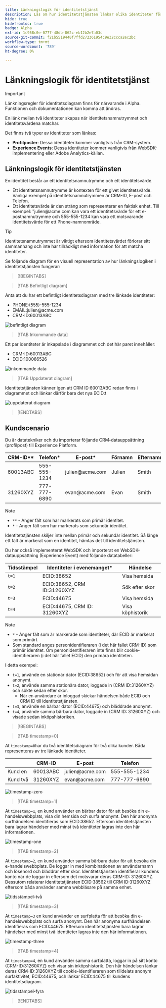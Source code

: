 ```yaml
---
title: Länkningslogik för identitetstjänst
description: Läs om hur identitetstjänsten länkar olika identiteter för att skapa en heltäckande bild av en kund.
hide: true
hidefromtoc: true
badge: Alpha
exl-id: 1c958c0e-0777-48db-862c-eb12b2e7a03c
source-git-commit: f21b5519440f7ffd272361954c9e32ccca2ec2bc
workflow-type: tm+mt
source-wordcount: '789'
ht-degree: 0%

---
```


# Länkningslogik för identitetstjänst

>[!IMPORTANT]
>
>Länkningsregler för identitetsdiagram finns för närvarande i Alpha. Funktionen och dokumentationen kan komma att ändras.

En länk mellan två identiteter skapas när identitetsnamnutrymmet och identitetsvärdena matchar.

Det finns två typer av identiteter som länkas:

* **Profilposter**: Dessa identiteter kommer vanligtvis från CRM-system.
* **Experience Events**: Dessa identiteter kommer vanligtvis från WebSDK-implementering eller Adobe Analytics-källan.

## Länkningslogik för identitetstjänsten

En identitet består av ett identitetsnamnutrymme och ett identitetsvärde.

* Ett identitetsnamnutrymme är kontexten för ett givet identitetsvärde. Vanliga exempel på identitetsnamnutrymmen är CRM-ID, E-post och Telefon.
* Ett identitetsvärde är den sträng som representerar en faktisk enhet. Till exempel: &quot;julien<span>@acme.com kan vara ett identitetsvärde för ett e-postnamnutrymme och 555-555-1234 kan vara ett motsvarande identitetsvärde för ett Phone-namnområde.

>[!TIP]
>
>Identitetsnamnutrymmet är viktigt eftersom identitetsvärdet förlorar sitt sammanhang och inte har tillräckligt med information för att matcha identiteter.

Se följande diagram för en visuell representation av hur länkningslogiken i identitetstjänsten fungerar:

>[!BEGINTABS]

>[!TAB Befintligt diagram]

Anta att du har ett befintligt identitetsdiagram med tre länkade identiteter:

* PHONE:(555)-555-1234
* EMAIL:julien<span>@acme.com
* CRM-ID:60013ABC

![befintligt diagram](../images/identity-settings/existing-graph.png)

>[!TAB Inkommande data]

Ett par identiteter är inkapslade i diagrammet och det här paret innehåller:

* CRM-ID:60013ABC
* ECID:100066526

![inkommande data](../images/identity-settings/incoming-data.png)

>[!TAB Uppdaterat diagram]

Identitetstjänsten känner igen att CRM ID:60013ABC redan finns i diagrammet och länkar därför bara det nya ECID:t

![uppdaterat diagram](../images/identity-settings/updated-graph.png)

>[!ENDTABS]

## Kundscenario

Du är datatekniker och du importerar följande CRM-datauppsättning (profilpost) till Experience Platform.

| CRM-ID** | Telefon* | E-post* | Förnamn | Efternamn |
| --- | --- | --- | --- | --- |
| 60013ABC | 555-555-1234 | julien<span>@acme.com | Julien | Smith |
| 31260XYZ | 777-777-6890 | evan<span>@acme.com | Evan | Smith |

>[!NOTE]
>
>* `**` - Anger fält som har markerats som primär identitet.
>* `*` - Anger fält som har markerats som sekundär identitet.
>
>Identitetstjänsten skiljer inte mellan primär och sekundär identitet. Så länge ett fält är markerat som en identitet, hämtas det till identitetstjänsten.

Du har också implementerat WebSDK och importerat en WebSDK-datauppsättning (Experience Event) med följande datatabeller:

| Tidsstämpel | Identiteter i evenemanget* | Händelse |
| --- | --- | --- |
| `t=1` | ECID:38652 | Visa hemsida |
| `t=2` | ECID:38652, CRM ID:31260XYZ | Sök efter skor |
| `t=3` | ECID:44675 | Visa hemsida |
| `t=4` | ECID:44675, CRM ID: 31260XYZ | Visa köphistorik |

>[!NOTE]
>
>* `*` - Anger fält som är markerade som identiteter, där ECID är markerat som primärt.
>* Som standard anges personidentifieraren (i det här fallet CRM-ID) som primär identitet. Om personidentifieraren inte finns blir cookie-identifieraren (i det här fallet ECID) den primära identiteten.

I detta exempel:

* `t=1`, använde en stationär dator (ECID:38652) och för att visa hemsidan anonymt.
* `t=2`, använde samma stationära dator, loggade in (CRM ID:31260XYZ) och sökte sedan efter skor.
   * När en användare är inloggad skickar händelsen både ECID och CRM ID till identitetstjänsten.
* `t=3`, använde en bärbar dator (ECID:44675) och bläddrade anonymt.
* `t=4`, använde samma bärbara dator, loggade in (CRM ID: 31260XYZ) och visade sedan inköpshistoriken.


>[!BEGINTABS]

>[!TAB timestamp=0]

At `timestamp=0`har du två identitetsdiagram för två olika kunder. Båda representeras av tre länkade identiteter.

| | CRM-ID | E-post | Telefon |
| --- | --- | --- | --- |
| Kund en | 60013ABC | julien<span>@acme.com | 555-555-1234 |
| Kund två | 31260XYZ | evan<span>@acme.com | 777-777-6890 |

![timestamp-zero](../images/identity-settings/timestamp-zero.png)

>[!TAB timestamp=1]

At `timestamp=1`, en kund använder en bärbar dator för att besöka din e-handelswebbplats, visa din hemsida och surfa anonymt. Den här anonyma surfhändelsen identifieras som ECID:38652. Eftersom identitetstjänsten bara lagrar händelser med minst två identiteter lagras inte den här informationen.

![timestamp-one](../images/identity-settings/timestamp-one.png)

>[!TAB timestamp=2]

At `timestamp=2`, en kund använder samma bärbara dator för att besöka din e-handelswebbplats. De loggar in med kombinationen av användarnamn och lösenord och bläddrar efter skor. Identitetstjänsten identifierar kundens konto när de loggar in eftersom det motsvarar deras CRM-ID: 31260XYZ. Dessutom relaterar identitetstjänsten ECID:38562 till CRM ID:31260XYZ eftersom båda använder samma webbläsare på samma enhet.

![tidsstämpel-två](../images/identity-settings/timestamp-two.png)

>[!TAB timestamp=3]

At `timestamp=3` en kund använder en surfplatta för att besöka din e-handelswebbplats och surfa anonymt. Den här anonyma surfhändelsen identifieras som ECID:44675. Eftersom identitetstjänsten bara lagrar händelser med minst två identiteter lagras inte den här informationen.

![timestamp-three](../images/identity-settings/timestamp-three.png)

>[!TAB timestamp=4]

At `timestamp=4`, en kund använder samma surfplatta, loggar in på sitt konto (CRM-ID:31260XYZ) och visar sin inköpshistorik. Den här händelsen länkar deras CRM-ID:31260XYZ till cookie-identifieraren som tilldelats anonym surfaktivitet, ECID:44675, och länkar ECID:44675 till kundens identitetsdiagram.

![tidsstämpel-fyra](../images/identity-settings/timestamp-four.png)

>[!ENDTABS]
